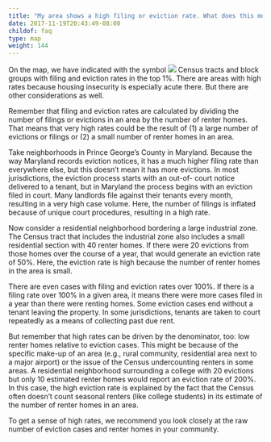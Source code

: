 ```yaml
---
title: "My area shows a high filing or eviction rate. What does this mean?"
date: 2017-11-19T20:43:49-08:00
childof: faq
type: map
weight: 144
---
```

On the map, we have indicated with the symbol <img class="hint" src="/images/icons/hint-icon-red.png" /> Census tracts and block groups with filing and eviction rates in the top 1%. There are areas with high rates because housing insecurity is especially acute there. But there are other considerations as well.

Remember that filing and eviction rates are calculated by dividing the number of filings or evictions in an area by the number of renter homes. That means that very high rates could be the result of (1) a large number of evictions or filings or (2) a small number of renter homes in an area.

Take neighborhoods in Prince George’s County in Maryland. Because the way Maryland records eviction notices, it has a much higher filing rate than everywhere else, but this doesn’t mean it has more evictions. In most jurisdictions, the eviction process starts with an out-of- court notice delivered to a tenant, but in Maryland the process begins with an eviction filed in court. Many landlords file against their tenants every month, resulting in a very high case volume. Here, the number of filings is inflated because of unique court procedures, resulting in a high rate.

Now consider a residential neighborhood bordering a large industrial zone. The Census tract that includes the industrial zone also includes a small residential section with 40 renter homes. If there were 20 evictions from those homes over the course of a year, that would generate an eviction rate
of 50%. Here, the eviction rate is high because the number of renter homes in the area is small. 

There are even cases with filing and eviction rates over 100%. If there is a filing rate over 100% in a given area, it means there were more cases filed in a year than there were renting homes. Some eviction cases end without a tenant leaving the property. In some jurisdictions, tenants are taken to court repeatedly as a means of collecting past due rent.

But remember that high rates can be driven by the denominator, too: low renter homes relative to eviction cases. This might be because of the specific make-up of an area (e.g., rural community, residential area next to a major airport) or the issue of the Census undercounting renters in some areas. A residential neighborhood surrounding a college with 20 evictions but only 10 estimated renter homes would report an eviction rate of 200%. In this case, the high eviction rate is explained by the fact that the Census often doesn’t count seasonal renters (like college students) in its estimate of the number of renter homes in an area. 

To get a sense of high rates, we recommend you look closely at the raw number of eviction cases and renter homes in your community.
